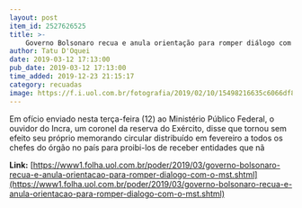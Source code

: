 ```yaml
---
layout: post
item_id: 2527626525
title: >-
    Governo Bolsonaro recua e anula orientação para romper diálogo com o MST
author: Tatu D'Oquei
date: 2019-03-12 17:13:00
pub_date: 2019-03-12 17:13:00
time_added: 2019-12-23 21:15:17
category: recuadas
image: https://f.i.uol.com.br/fotografia/2019/02/10/15498216635c6066df80d2e_1549821663_3x2_rt.jpg
---
```


Em ofício enviado nesta terça-feira (12) ao Ministério Público Federal, o ouvidor do Incra, um coronel da reserva do Exército, disse que tornou sem efeito seu próprio memorando circular distribuído em fevereiro a todos os chefes do órgão no país para proibi-los de receber entidades que nã

**Link:** [https://www1.folha.uol.com.br/poder/2019/03/governo-bolsonaro-recua-e-anula-orientacao-para-romper-dialogo-com-o-mst.shtml](https://www1.folha.uol.com.br/poder/2019/03/governo-bolsonaro-recua-e-anula-orientacao-para-romper-dialogo-com-o-mst.shtml)

